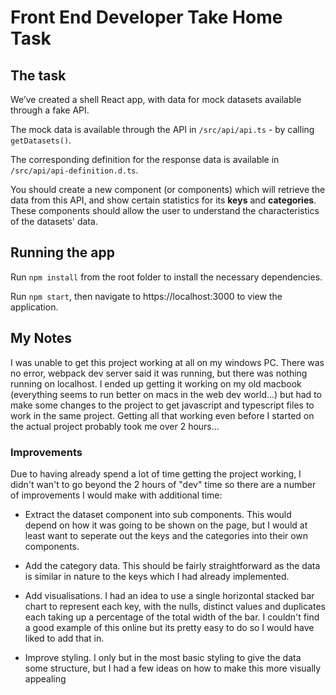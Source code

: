 # Front End Developer Take Home Task


## The task

We’ve created a shell React app, with data for mock datasets available through a fake API.

The mock data is available through the API in `/src/api/api.ts` - by calling `getDatasets()`.

The corresponding definition for the response data is available in `/src/api/api-definition.d.ts`.

You should create a new component (or components) which will retrieve the data from this API, and show certain statistics for its **keys** and **categories**. These components should allow the user to understand the characteristics of the datasets' data.


## Running the app

Run `npm install` from the root folder to install the necessary dependencies.

Run `npm start`, then navigate to https://localhost:3000 to view the application.


## My Notes

I was unable to get this project working at all on my windows PC. There was no error, webpack dev server said it was running, but there was nothing running on localhost.
I ended up getting it working on my old macbook (everything seems to run better on macs in the web dev world...) but had to make some changes to the project to get javascript and typescript files to work in the same project. Getting all that working even before I started on the actual project probably took me over 2 hours...

### Improvements

Due to having already spend a lot of time getting the project working, I didn't wan't to go beyond the 2 hours of "dev" time so there are a number of improvements I would make with additional time:

* Extract the dataset component into sub components. 
This would depend on how it was going to be shown on the page, but I would at least want to seperate out the keys and the categories into their own components.

* Add the category data. 
This should be fairly straightforward as the data is similar in nature to the keys which I had already implemented.

* Add visualisations.
I had an idea to use a single horizontal stacked bar chart to represent each key, with the nulls, distinct values and duplicates each taking up a percentage of the total width of the bar. I couldn't find a good example of this online but its pretty easy to do so I would have liked to add that in.

* Improve styling.
I only but in the most basic styling to give the data some structure, but I had a few ideas on how to make this more visually appealing

